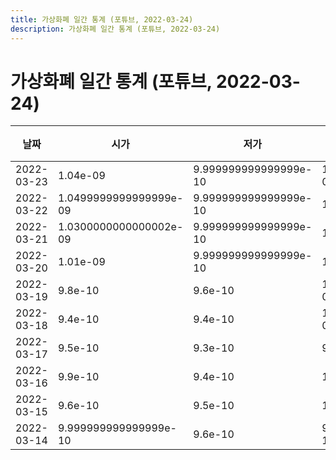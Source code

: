 ```yaml
---
title: 가상화폐 일간 통계 (포튜브, 2022-03-24)
description: 가상화폐 일간 통계 (포튜브, 2022-03-24)
---
```



가상화폐 일간 통계 (포튜브, 2022-03-24)
===

|날짜|시가|저가|고가|종가|비고|
|--|--|--|--|--|--|
|2022-03-23|1.04e-09|9.999999999999999e-10|1.0499999999999999e-09|1.02e-09|    |
|2022-03-22|1.0499999999999999e-09|9.999999999999999e-10|1.09e-09|1.04e-09|    |
|2022-03-21|1.0300000000000002e-09|9.999999999999999e-10|1.06e-09|1.0499999999999999e-09|    |
|2022-03-20|1.01e-09|9.999999999999999e-10|1.13e-09|1.0300000000000002e-09|    |
|2022-03-19|9.8e-10|9.6e-10|1.0499999999999999e-09|1.02e-09|    |
|2022-03-18|9.4e-10|9.4e-10|1.0300000000000002e-09|9.8e-10|    |
|2022-03-17|9.5e-10|9.3e-10|9.6e-10|9.5e-10|    |
|2022-03-16|9.9e-10|9.4e-10|1.02e-09|9.5e-10|    |
|2022-03-15|9.6e-10|9.5e-10|1.16e-09|9.9e-10|    |
|2022-03-14|9.999999999999999e-10|9.6e-10|9.999999999999999e-10|9.6e-10|    |
